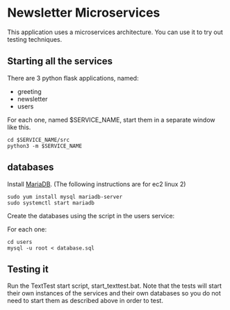 Newsletter Microservices
========================

This application uses a microservices architecture. You can use it to try out testing techniques.

Starting all the services
-------------------------

There are 3 python flask applications, named:

- greeting
- newsletter
- users

For each one, named $SERVICE_NAME, start them in a separate window like this.

	cd $SERVICE_NAME/src
	python3 -m $SERVICE_NAME

## databases

Install [MariaDB](https://mariadb.org/download). (The following instructions are for ec2 linux 2)

    sudo yum install mysql mariadb-server
    sudo systemctl start mariadb

Create the databases using the script in the users service:

For each one:

    cd users
    mysql -u root < database.sql

## Testing it

Run the TextTest start script, start_texttest.bat. Note that the tests will start their own instances of the services and their own databases so you 
do not need to start them as described above in order to test.
